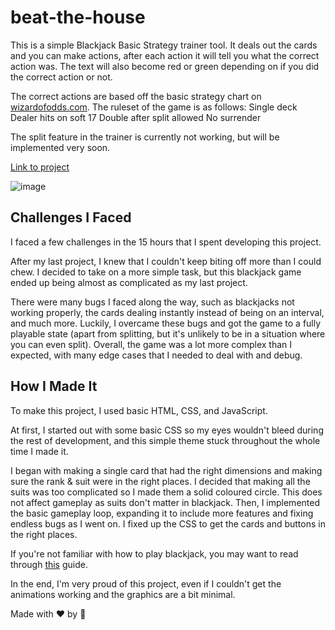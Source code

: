 # beat-the-house
This is a simple Blackjack Basic Strategy trainer tool. It deals out the cards and you can make actions, after each action it will tell you what the correct action was. The text will also become red or green depending on if you did the correct action or not.

The correct actions are based off the basic strategy chart on [wizardofodds.com](https://wizardofodds.com/games/blackjack/strategy/calculator/).
The ruleset of the game is as follows:
Single deck
Dealer hits on soft 17
Double after split allowed
No surrender

The split feature in the trainer is currently not working, but will be implemented very soon.

[Link to project](https://pufferfishman.github.io/beat-the-house/)

![image]("https://github.com/user-attachments/assets/39c5270e-2cbe-47f6-b1fe-594b2d60ab93")

## Challenges I Faced
I faced a few challenges in the 15 hours that I spent developing this project.

After my last project, I knew that I couldn't keep biting off more than I could chew. I decided to take on a more simple task, but this blackjack game ended up being almost as complicated as my last project.

There were many bugs I faced along the way, such as blackjacks not working properly, the cards dealing instantly instead of being on an interval, and much more. Luckily, I overcame these bugs and got the game to a fully playable state (apart from splitting, but it's unlikely to be in a situation where you can even split). Overall, the game was a lot more complex than I expected, with many edge cases that I needed to deal with and debug. 

## How I Made It
To make this project, I used basic HTML, CSS, and JavaScript.

At first, I started out with some basic CSS so my eyes wouldn't bleed during the rest of development, and this simple theme stuck throughout the whole time I made it. 

I began with making a single card that had the right dimensions and making sure the rank & suit were in the right places. I decided that making all the suits was too complicated so I made them a solid coloured circle. This does not affect gameplay as suits don't matter in blackjack. Then, I implemented the basic gameplay loop, expanding it to include more features and fixing endless bugs as I went on. I fixed up the CSS to get the cards and buttons in the right places.

If you're not familiar with how to play blackjack, you may want to read through [this](https://bicyclecards.com/how-to-play/blackjack) guide.

In the end, I'm very proud of this project, even if I couldn't get the animations working and the graphics are a bit minimal.

Made with ❤️ by 🐡
